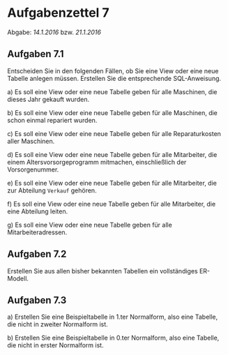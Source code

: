 # Aufgabenzettel 7

Abgabe: _14.1.2016_ bzw. _21.1.2016_

## Aufgaben 7.1
Entscheiden Sie in den folgenden Fällen, ob Sie eine View oder eine neue Tabelle anlegen müssen. Erstellen Sie die entsprechende SQL-Anweisung.

a) Es soll eine View oder eine neue Tabelle geben für alle Maschinen, die dieses Jahr gekauft wurden.

b) Es soll eine View oder eine neue Tabelle geben für alle Maschinen, die schon einmal repariert wurden.

c) Es soll eine View oder eine neue Tabelle geben für alle Reparaturkosten aller Maschinen.

d) Es soll eine View oder eine neue Tabelle geben für alle Mitarbeiter, die einem Altersvorsorgeprogramm mitmachen, einschließlich der Vorsorgenummer.

e) Es soll eine View oder eine neue Tabelle geben für alle Mitarbeiter, die zur Abteilung `Verkauf` gehören.

f) Es soll eine View oder eine neue Tabelle geben für alle Mitarbeiter, die eine Abteilung leiten.

g) Es soll eine View oder eine neue Tabelle geben für alle Mitarbeiteradressen.

## Aufgaben 7.2

Erstellen Sie aus allen bisher bekannten Tabellen ein vollständiges ER-Modell.

## Aufgaben 7.3

a) Erstellen Sie eine Beispieltabelle in 1.ter Normalform, also eine Tabelle, die nicht in zweiter Normalform ist.

b) Erstellen Sie eine Beispieltabelle in 0.ter Normalform, also eine Tabelle, die nicht in erster Normalform ist.
